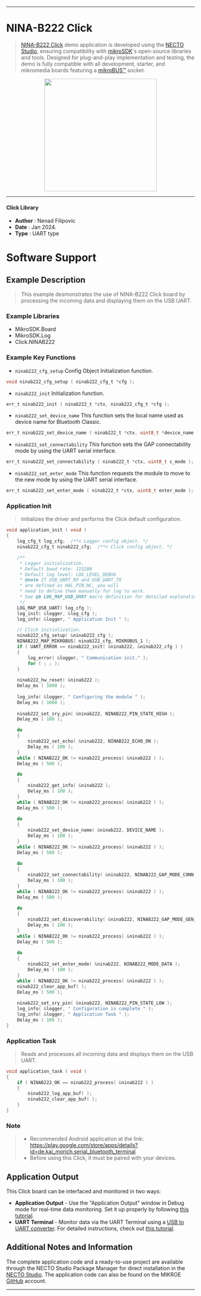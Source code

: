 
---
# NINA-B222 Click

> [NINA-B222 Click](https://www.mikroe.com/?pid_product=MIKROE-6086) demo application is developed using
the [NECTO Studio](https://www.mikroe.com/necto), ensuring compatibility with [mikroSDK](https://www.mikroe.com/mikrosdk)'s
open-source libraries and tools. Designed for plug-and-play implementation and testing, the demo is fully compatible with
all development, starter, and mikromedia boards featuring a [mikroBUS&trade;](https://www.mikroe.com/mikrobus) socket.

<p align="center">
  <img src="https://www.mikroe.com/?pid_product=&image=1" height=300px>
</p>

---

#### Click Library

- **Author**        : Nenad Filipovic
- **Date**          : Jan 2024.
- **Type**          : UART type

# Software Support

## Example Description

> This example desmonstrates the use of NINA-B222 Click board by processing
> the incoming data and displaying them on the USB UART.

### Example Libraries

- MikroSDK.Board
- MikroSDK.Log
- Click.NINAB222

### Example Key Functions

- `ninab222_cfg_setup` Config Object Initialization function.
```c
void ninab222_cfg_setup ( ninab222_cfg_t *cfg );
```

- `ninab222_init` Initialization function.
```c
err_t ninab222_init ( ninab222_t *ctx, ninab222_cfg_t *cfg );
```

- `ninab222_set_device_name` This function sets the local name used as device name for Bluetooth Classic.
```c
err_t ninab222_set_device_name ( ninab222_t *ctx, uint8_t *device_name );
```

- `ninab222_set_connectability` This function sets the GAP connectability mode by using the UART serial interface.
```c
err_t ninab222_set_connectability ( ninab222_t *ctx, uint8_t c_mode );
```

- `ninab222_set_enter_mode` This function requests the module to move to the new mode by using the UART serial interface.
```c
err_t ninab222_set_enter_mode ( ninab222_t *ctx, uint8_t enter_mode );
```

### Application Init

> Initializes the driver and performs the Click default configuration.

```c
void application_init ( void ) 
{
    log_cfg_t log_cfg;  /**< Logger config object. */
    ninab222_cfg_t ninab222_cfg;  /**< Click config object. */

    /** 
     * Logger initialization.
     * Default baud rate: 115200
     * Default log level: LOG_LEVEL_DEBUG
     * @note If USB_UART_RX and USB_UART_TX 
     * are defined as HAL_PIN_NC, you will 
     * need to define them manually for log to work. 
     * See @b LOG_MAP_USB_UART macro definition for detailed explanation.
     */
    LOG_MAP_USB_UART( log_cfg );
    log_init( &logger, &log_cfg );
    log_info( &logger, " Application Init " );

    // Click initialization.
    ninab222_cfg_setup( &ninab222_cfg );
    NINAB222_MAP_MIKROBUS( ninab222_cfg, MIKROBUS_1 );
    if ( UART_ERROR == ninab222_init( &ninab222, &ninab222_cfg ) ) 
    {
        log_error( &logger, " Communication init." );
        for ( ; ; );
    }
    
    ninab222_hw_reset( &ninab222 );
    Delay_ms ( 1000 );
    
    log_info( &logger, " Configuring the module " );
    Delay_ms ( 1000 );
    
    ninab222_set_sry_pin( &ninab222, NINAB222_PIN_STATE_HIGH );
    Delay_ms ( 100 );

    do 
    {
        ninab222_set_echo( &ninab222, NINAB222_ECHO_ON );
        Delay_ms ( 100 );
    }
    while ( NINAB222_OK != ninab222_process( &ninab222 ) );
    Delay_ms ( 500 );

    do 
    {
        ninab222_get_info( &ninab222 );
        Delay_ms ( 100 );
    }
    while ( NINAB222_OK != ninab222_process( &ninab222 ) );
    Delay_ms ( 500 );
    
    do 
    {
        ninab222_set_device_name( &ninab222, DEVICE_NAME );
        Delay_ms ( 100 );
    }
    while ( NINAB222_OK != ninab222_process( &ninab222 ) );
    Delay_ms ( 500 );
    
    do 
    {
        ninab222_set_connectability( &ninab222, NINAB222_GAP_MODE_CONN );
        Delay_ms ( 100 );
    }
    while ( NINAB222_OK != ninab222_process( &ninab222 ) );
    Delay_ms ( 500 );
    
    do 
    {
        ninab222_set_discoverability( &ninab222, NINAB222_GAP_MODE_GEN_DISC );
        Delay_ms ( 100 );
    }
    while ( NINAB222_OK != ninab222_process( &ninab222 ) );
    Delay_ms ( 500 );
    
    do 
    {
        ninab222_set_enter_mode( &ninab222, NINAB222_MODE_DATA );
        Delay_ms ( 100 );
    }
    while ( NINAB222_OK != ninab222_process( &ninab222 ) );
    ninab222_clear_app_buf( );
    Delay_ms ( 500 );
    
    ninab222_set_sry_pin( &ninab222, NINAB222_PIN_STATE_LOW );
    log_info( &logger, " Configuration is complete " );
    log_info( &logger, " Application Task " );
    Delay_ms ( 100 );
}
```

### Application Task

> Reads and processes all incoming data and displays them on the USB UART.

```c
void application_task ( void ) 
{
    if ( NINAB222_OK == ninab222_process( &ninab222 ) ) 
    {
        ninab222_log_app_buf( );
        ninab222_clear_app_buf( );
    }
}
```

### Note

> - Recommended Android application at the link:
>   https://play.google.com/store/apps/details?id=de.kai_morich.serial_bluetooth_terminal
> - Before using this Click, it must be paired with your devices.

## Application Output

This Click board can be interfaced and monitored in two ways:
- **Application Output** - Use the "Application Output" window in Debug mode for real-time data monitoring.
Set it up properly by following [this tutorial](https://www.youtube.com/watch?v=ta5yyk1Woy4).
- **UART Terminal** - Monitor data via the UART Terminal using
a [USB to UART converter](https://www.mikroe.com/click/interface/usb?interface*=uart,uart). For detailed instructions,
check out [this tutorial](https://help.mikroe.com/necto/v2/Getting%20Started/Tools/UARTTerminalTool).

## Additional Notes and Information

The complete application code and a ready-to-use project are available through the NECTO Studio Package Manager for 
direct installation in the [NECTO Studio](https://www.mikroe.com/necto). The application code can also be found on
the MIKROE [GitHub](https://github.com/MikroElektronika/mikrosdk_click_v2) account.

---
